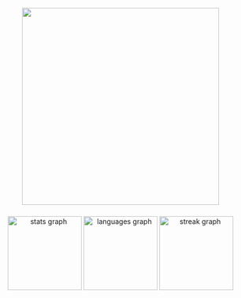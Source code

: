 <br clear="both">

<div align="center">
  <img height="400" src="https://i.pinimg.com/originals/56/26/8c/56268c9c514d6e99d272d0733819c844.gif"  />
</div>

###

<div align="center">
  <img src="https://github-readme-stats.vercel.app/api?username=opwx&hide_title=false&hide_rank=false&show_icons=true&include_all_commits=true&count_private=true&disable_animations=false&theme=dracula&locale=en&hide_border=false&order=1" height="150" alt="stats graph"  />
  <img src="https://github-readme-stats.vercel.app/api/top-langs?username=opwx&locale=en&hide_title=false&layout=compact&card_width=320&langs_count=5&theme=dracula&hide_border=false&order=2" height="150" alt="languages graph"  />
  <img src="https://streak-stats.demolab.com?user=opwx&locale=en&mode=daily&theme=dracula&hide_border=false&border_radius=5&order=3" height="150" alt="streak graph"  />
</div>

###
